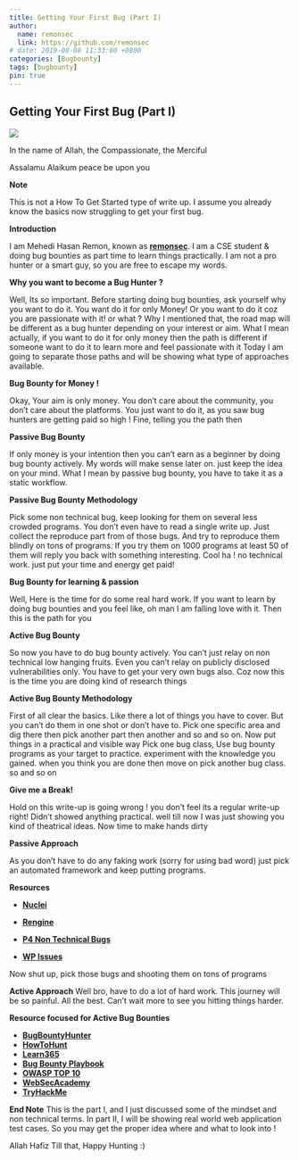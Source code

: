 ```yaml
---
title: Getting Your First Bug (Part I)
author:
  name: remonsec
  link: https://github.com/remonsec
# date: 2019-08-08 11:33:00 +0800
categories: [Bugbounty]
tags: [bugbounty]
pin: true
---
```



## Getting Your First Bug (Part I)

![](https://cdn-images-1.medium.com/max/3000/1*Ix9XYGnb8Juz2NG_uA8Srg.jpeg)


In the name of Allah, the Compassionate, the Merciful

Assalamu Alaikum
peace be upon you

**Note**

This is not a How To Get Started type of write up. I assume you already know the basics now struggling to get your first bug.

**Introduction**

I am Mehedi Hasan Remon, known as [**remonsec**](https://twitter.com/remonsec). I am a CSE student & doing bug bounties as part time to learn things practically. I am not a pro hunter or a smart guy, so you are free to escape my words.

**Why you want to become a Bug Hunter ?**

Well, Its so important. Before starting doing bug bounties, ask yourself why you want to do it. You want do it for only Money! Or you want to do it coz you are passionate with it! or what ?
Why I mentioned that, the road map will be different as a bug hunter depending on your interest or aim. What I mean actually, if you want to do it for only money then the path is different if someone want to do it to learn more and feel passionate with it
Today I am going to separate those paths and will be showing what type of approaches available.

**Bug Bounty for Money !**

Okay, Your aim is only money. You don’t care about the community, you don’t care about the platforms. You just want to do it, as you saw bug hunters are getting paid so high ! Fine, telling you the path then

**Passive Bug Bounty**

If only money is your intention then you can’t earn as a beginner by doing bug bounty actively. My words will make sense later on. just keep the idea on your mind. What I mean by passive bug bounty, you have to take it as a static workflow.

**Passive Bug Bounty Methodology**

Pick some non technical bug, keep looking for them on several less crowded programs. You don’t even have to read a single write up. Just collect the reproduce part from of those bugs. And try to reproduce them blindly on tons of programs. If you try them on 1000 programs at least 50 of them will reply you back with something interesting. Cool ha ! no technical work. just put your time and energy get paid!

**Bug Bounty for learning & passion**

Well, Here is the time for do some real hard work. If you want to learn by doing bug bounties and you feel like, oh man I am falling love with it. Then this is the path for you

**Active Bug Bounty**

So now you have to do bug bounty actively. You can’t just relay on non technical low hanging fruits. Even you can’t relay on publicly disclosed vulnerabilities only. You have to get your very own bugs also. Coz now this is the time you are doing kind of research things

**Active Bug Bounty Methodology**

First of all clear the basics. Like there a lot of things you have to cover. But you can’t do them in one shot or don’t have to. Pick one specific area and dig there then pick another part then another and so and so on. Now put things in a practical and visible way
Pick one bug class, Use bug bounty programs as your target to practice. experiment with the knowledge you gained. when you think you are done then move on pick another bug class. so and so on

**Give me a Break!**

Hold on this write-up is going wrong ! you don’t feel its a regular write-up right! Didn’t showed anything practical. well till now I was just showing you kind of theatrical ideas. Now time to make hands dirty

**Passive Approach**

As you don’t have to do any faking work (sorry for using bad word) just pick an automated framework and keep putting programs.

**Resources**
- [**Nuclei**](https://github.com/projectdiscovery/nuclei)

- [**Rengine**](https://github.com/yogeshojha/rengine)

- [**P4 Non Technical Bugs**](https://bugcrowd.com/vulnerability-rating-taxonomy)

- [**WP Issues**](https://github.com/KathanP19/HowToHunt/blob/master/CMS/wordpress.md)

Now shut up, pick those bugs and shooting them on tons of programs

**Active Approach**
Well bro, have to do a lot of hard work. This journey will be so painful. All the best. Can’t wait more to see you hitting things harder.

**Resource focused for Active Bug Bounties**
- [**BugBountyHunter**](https://www.bugbountyhunter.com/)
- [**HowToHunt**](https://github.com/KathanP19/HowToHunt)
- [**Learn365**](https://github.com/remonsec/learn365)
- [**Bug Bounty Playbook**](https://payhip.com/b/wAoh)
- [**OWASP TOP 10**](https://owasp.org/www-project-top-ten/)
- [**WebSecAcademy**](https://portswigger.net/web-security)
- [**TryHackMe**](https://tryhackme.com/)

**End Note**
This is the part I, and I just discussed some of the mindset and non technical terms. In part II, I will be showing real world web application test cases. So you may get the proper idea where and what to look into !

Allah Hafiz
Till that, Happy Hunting :)
